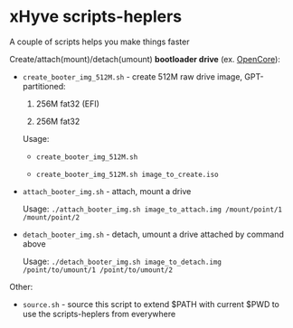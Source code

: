 # xHyve scripts-heplers

A couple of scripts helps you make things faster

Create/attach(mount)/detach(umount) **bootloader drive** (ex. [OpenCore](https://github.com/acidanthera/OpenCorePkg)):

*  `create_booter_img_512M.sh` - create 512M raw drive image, GPT-partitioned:

   1. 256M fat32 (EFI)

   2. 256M fat32

   Usage:
   
      - `create_booter_img_512M.sh`
      
      - `create_booter_img_512M.sh image_to_create.iso`

* `attach_booter_img.sh` - attach, mount a drive

  Usage: `./attach_booter_img.sh image_to_attach.img /mount/point/1 /mount/point/2`


* `detach_booter_img.sh` - detach, umount a drive attached by command above

  Usage: `./detach_booter_img.sh image_to_detach.img /point/to/umount/1 /point/to/umount/2`

Other:

* `source.sh` - source this script to extend $PATH with current $PWD to use the scripts-heplers from everywhere

